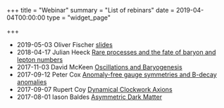 +++
title = "Webinar"
summary = "List of rebinars"
date = 2019-04-04T00:00:00
type = "widget_page"

+++

* 2019-05-03 Oliver Fischer [slides](webinar/ParticleCosmology2015.pdf)
* 2018-04-17 Julian Heeck [Rare processes and the fate of baryon and lepton numbers](webinar/Seminar-20180417-Heeck.pdf)
* 2017-11-03 David McKeen [Oscillations and Baryogenesis](webinar/Seminar-20171103-mckeen.pdf)
* 2017-09-12 Peter Cox [Anomaly-free gauge symmetries and B-decay anomalies](webinar/Seminar-20170912-Cox.pdf)
* 2017-09-07 Rupert Coy [Dynamical Clockwork Axions](webinar/Seminar-20170907-Coy.pdf)
* 2017-08-01 Iason Baldes [Asymmetric Dark Matter](webinar/Seminar-20170801-baldes.pdf)
